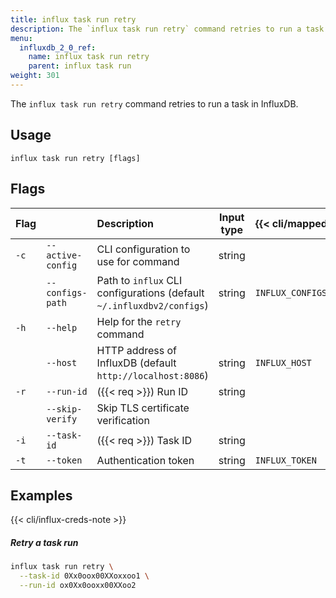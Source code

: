 ```yaml
---
title: influx task run retry
description: The `influx task run retry` command retries to run a task in InfluxDB.
menu:
  influxdb_2_0_ref:
    name: influx task run retry
    parent: influx task run
weight: 301
---
```


The `influx task run retry` command retries to run a task in InfluxDB.

## Usage
```
influx task run retry [flags]
```

## Flags
| Flag |                   | Description                                                           | Input type  | {{< cli/mapped >}}   |
|:---- |:---               |:-----------                                                           |:----------: |:------------------   |
| `-c` | `--active-config` | CLI configuration to use for command                                  | string      |                      |
|      | `--configs-path`  | Path to `influx` CLI configurations (default `~/.influxdbv2/configs`) | string      |`INFLUX_CONFIGS_PATH` |
| `-h` | `--help`          | Help for the `retry` command                                          |             |                      |
|      | `--host`          | HTTP address of InfluxDB (default `http://localhost:8086`)            | string      | `INFLUX_HOST`        |
| `-r` | `--run-id`        | ({{< req >}}) Run ID                                                  | string      |                      |
|      | `--skip-verify`   | Skip TLS certificate verification                                     |             |                      |
| `-i` | `--task-id`       | ({{< req >}}) Task ID                                                 | string      |                      |
| `-t` | `--token`         | Authentication token                                                  | string      | `INFLUX_TOKEN`       |

## Examples

{{< cli/influx-creds-note >}}

##### Retry a task run
```sh
influx task run retry \
  --task-id 0Xx0oox00XXoxxoo1 \
  --run-id ox0Xx0ooxx00XXoo2
```